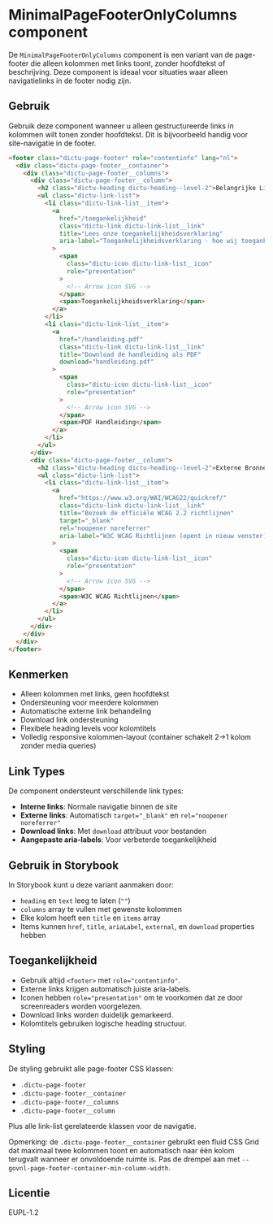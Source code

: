 # MinimalPageFooterOnlyColumns component

De `MinimalPageFooterOnlyColumns` component is een variant van de page-footer
die alleen kolommen met links toont, zonder hoofdtekst of beschrijving. Deze
component is ideaal voor situaties waar alleen navigatielinks in de footer nodig
zijn.

## Gebruik

Gebruik deze component wanneer u alleen gestructureerde links in kolommen wilt
tonen zonder hoofdtekst. Dit is bijvoorbeeld handig voor site-navigatie in de
footer.

```html
<footer class="dictu-page-footer" role="contentinfo" lang="nl">
  <div class="dictu-page-footer__container">
    <div class="dictu-page-footer__columns">
      <div class="dictu-page-footer__column">
        <h2 class="dictu-heading dictu-heading--level-2">Belangrijke Links</h2>
        <ul class="dictu-link-list">
          <li class="dictu-link-list__item">
            <a
              href="/toegankelijkheid"
              class="dictu-link dictu-link-list__link"
              title="Lees onze toegankelijkheidsverklaring"
              aria-label="Toegankelijkheidsverklaring - hoe wij toegankelijkheid waarborgen"
            >
              <span
                class="dictu-icon dictu-link-list__icon"
                role="presentation"
              >
                <!-- Arrow icon SVG -->
              </span>
              <span>Toegankelijkheidsverklaring</span>
            </a>
          </li>
          <li class="dictu-link-list__item">
            <a
              href="/handleiding.pdf"
              class="dictu-link dictu-link-list__link"
              title="Download de handleiding als PDF"
              download="handleiding.pdf"
            >
              <span
                class="dictu-icon dictu-link-list__icon"
                role="presentation"
              >
                <!-- Arrow icon SVG -->
              </span>
              <span>PDF Handleiding</span>
            </a>
          </li>
        </ul>
      </div>
      <div class="dictu-page-footer__column">
        <h2 class="dictu-heading dictu-heading--level-2">Externe Bronnen</h2>
        <ul class="dictu-link-list">
          <li class="dictu-link-list__item">
            <a
              href="https://www.w3.org/WAI/WCAG22/quickref/"
              class="dictu-link dictu-link-list__link"
              title="Bezoek de officiële WCAG 2.2 richtlijnen"
              target="_blank"
              rel="noopener noreferrer"
              aria-label="W3C WCAG Richtlijnen (opent in nieuw venster)"
            >
              <span
                class="dictu-icon dictu-link-list__icon"
                role="presentation"
              >
                <!-- Arrow icon SVG -->
              </span>
              <span>W3C WCAG Richtlijnen</span>
            </a>
          </li>
        </ul>
      </div>
    </div>
  </div>
</footer>
```

## Kenmerken

- Alleen kolommen met links, geen hoofdtekst
- Ondersteuning voor meerdere kolommen
- Automatische externe link behandeling
- Download link ondersteuning
- Flexibele heading levels voor kolomtitels
- Volledig responsive kolommen-layout (container schakelt 2→1 kolom zonder media
  queries)

## Link Types

De component ondersteunt verschillende link types:

- **Interne links**: Normale navigatie binnen de site
- **Externe links**: Automatisch `target="_blank"` en
  `rel="noopener noreferrer"`
- **Download links**: Met `download` attribuut voor bestanden
- **Aangepaste aria-labels**: Voor verbeterde toegankelijkheid

## Gebruik in Storybook

In Storybook kunt u deze variant aanmaken door:

- `heading` en `text` leeg te laten (`""`)
- `columns` array te vullen met gewenste kolommen
- Elke kolom heeft een `title` en `items` array
- Items kunnen `href`, `title`, `ariaLabel`, `external`, en `download`
  properties hebben

## Toegankelijkheid

- Gebruik altijd `<footer>` met `role="contentinfo"`.
- Externe links krijgen automatisch juiste aria-labels.
- Iconen hebben `role="presentation"` om te voorkomen dat ze door screenreaders
  worden voorgelezen.
- Download links worden duidelijk gemarkeerd.
- Kolomtitels gebruiken logische heading structuur.

## Styling

De styling gebruikt alle page-footer CSS klassen:

- `.dictu-page-footer`
- `.dictu-page-footer__container`
- `.dictu-page-footer__columns`
- `.dictu-page-footer__column`

Plus alle link-list gerelateerde klassen voor de navigatie.

Opmerking: de `.dictu-page-footer__container` gebruikt een fluid CSS Grid dat
maximaal twee kolommen toont en automatisch naar één kolom terugvalt wanneer er
onvoldoende ruimte is. Pas de drempel aan met
`--govnl-page-footer-container-min-column-width`.

## Licentie

EUPL-1.2
